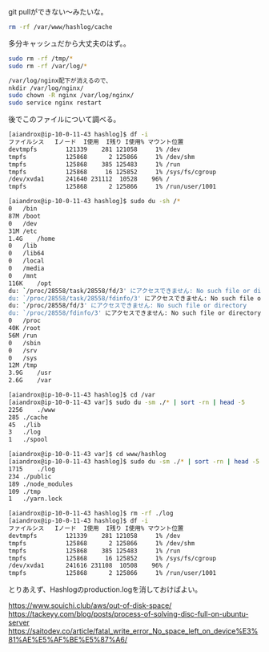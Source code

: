 git pullができない〜みたいな。

```sh
rm -rf /var/www/hashlog/cache
```

多分キャッシュだから大丈夫のはず。。

```sh
sudo rm -rf /tmp/*
sudo rm -rf /var/log/*

/var/log/nginx配下が消えるので、
nkdir /var/log/nginx/
sudo chown -R nginx /var/log/nginx/
sudo service nginx restart
```

後でこのファイルについて調べる。

```sh
[aiandrox@ip-10-0-11-43 hashlog]$ df -i
ファイルシス   Iノード  I使用  I残り I使用% マウント位置
devtmpfs        121339    281 121058     1% /dev
tmpfs           125868      2 125866     1% /dev/shm
tmpfs           125868    385 125483     1% /run
tmpfs           125868     16 125852     1% /sys/fs/cgroup
/dev/xvda1      241640 231112  10528    96% /
tmpfs           125868      2 125866     1% /run/user/1001

[aiandrox@ip-10-0-11-43 hashlog]$ sudo du -sh /*
0	/bin
87M	/boot
0	/dev
31M	/etc
1.4G	/home
0	/lib
0	/lib64
0	/local
0	/media
0	/mnt
116K	/opt
du: `/proc/28558/task/28558/fd/3' にアクセスできません: No such file or directory
du: `/proc/28558/task/28558/fdinfo/3' にアクセスできません: No such file or directory
du: `/proc/28558/fd/3' にアクセスできません: No such file or directory
du: `/proc/28558/fdinfo/3' にアクセスできません: No such file or directory
0	/proc
40K	/root
56M	/run
0	/sbin
0	/srv
0	/sys
12M	/tmp
3.9G	/usr
2.6G	/var

[aiandrox@ip-10-0-11-43 hashlog]$ cd /var
[aiandrox@ip-10-0-11-43 var]$ sudo du -sm ./* | sort -rn | head -5
2256	./www
285	./cache
45	./lib
3	./log
1	./spool

[aiandrox@ip-10-0-11-43 var]$ cd www/hashlog
[aiandrox@ip-10-0-11-43 hashlog]$ sudo du -sm ./* | sort -rn | head -5
1715	./log
234	./public
189	./node_modules
109	./tmp
1	./yarn.lock

[aiandrox@ip-10-0-11-43 hashlog]$ rm -rf ./log
[aiandrox@ip-10-0-11-43 hashlog]$ df -i
ファイルシス   Iノード  I使用  I残り I使用% マウント位置
devtmpfs        121339    281 121058     1% /dev
tmpfs           125868      2 125866     1% /dev/shm
tmpfs           125868    385 125483     1% /run
tmpfs           125868     16 125852     1% /sys/fs/cgroup
/dev/xvda1      241616 231108  10508    96% /
tmpfs           125868      2 125866     1% /run/user/1001
```

とりあえず、Hashlogのproduction.logを消しておけばよい。

https://www.souichi.club/aws/out-of-disk-space/
https://tackeyy.com/blog/posts/process-of-solving-disc-full-on-ubuntu-server
https://saitodev.co/article/fatal_write_error_No_space_left_on_device%E3%81%AE%E5%AF%BE%E5%87%A6/
